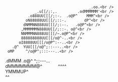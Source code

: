 ### 

                                         _.oo.<br />
                 _.u[[/;:,.         .odMMMMMM'<br />
              .o888UU[[[/;:-.  .o@P^    MMM^<br />
             oN88888UU[[[/;::-.        dP^<br />
            dNMMNN888UU[[[/;:--.   .o@P^<br />
           ,MMMMMMN888UU[[/;::-. o@^<br />
           NNMMMNN888UU[[[/~.o@P^<br />
           888888888UU[[[/o@^-..<br />
          oI8888UU[[[/o@P^:--..<br />
       .@^  YUU[[[/o@^;::---..<br />
     oMP     ^/o@P^;:::---..<br />
  .dMMM    .o@^ ^;::---...<br />
 dMMMMMMM@^`       `^^^^<br />
YMMMUP^<br />
 ^^<br />


<!--
**elifsz/elifsz** is a ✨ _special_ ✨ repository because its `README.md` (this file) appears on your GitHub profile.

Here are some ideas to get you started:

- 🔭 I’m currently working on ...
- 🌱 I’m currently learning ...
- 👯 I’m looking to collaborate on ...
- 🤔 I’m looking for help with ...
- 💬 Ask me about ...
- 📫 How to reach me: ...
- 😄 Pronouns: ...
- ⚡ Fun fact: ...
-->
